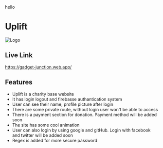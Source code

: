 hello

# Uplift


![Logo](https://i.ibb.co/sR9dBzj/gj-Favicon.png)


## Live Link

https://gadget-junction.web.app/


## Features

- Uplift is a charity base website
- It has login logout and firebasse authantication system
- User can see their name, profile picture after login
- There are some private route, without login user won't be able to access
- There is a payment section for donation. Payment method will be added soon
- The site has some cool animation
- User can also login by using google and gitHub. Login with facebook and twitter will be added soon
- Regex is added for more secure password
